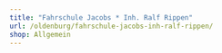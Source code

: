 ```yaml
---
title: "Fahrschule Jacobs * Inh. Ralf Rippen"
url: /oldenburg/fahrschule-jacobs-inh-ralf-rippen/
shop: Allgemein
---
```

